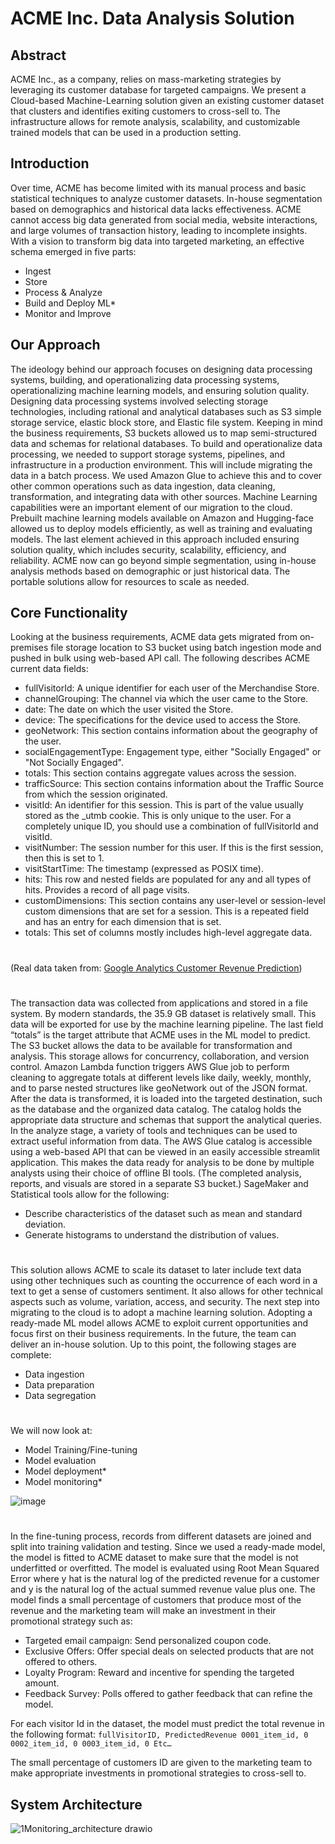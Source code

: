 # ACME Inc. Data Analysis Solution

## Abstract
ACME Inc., as a company, relies on mass-marketing strategies by leveraging its customer database for targeted campaigns. We present a Cloud-based Machine-Learning solution given an existing customer dataset that clusters and identifies exiting customers to cross-sell to. The infrastructure allows for remote analysis, scalability, and customizable trained models that can be used in a production setting.

## Introduction
Over time, ACME has become limited with its manual process and basic statistical techniques to analyze customer datasets. In-house segmentation based on demographics and historical data lacks effectiveness. ACME cannot access big data generated from social media, website interactions, and large volumes of transaction history, leading to incomplete insights. With a vision to transform big data into targeted marketing, an effective schema emerged in five parts: 
- Ingest
- Store
- Process & Analyze
- Build and Deploy ML*
- Monitor and Improve

## Our Approach
The ideology behind our approach focuses on designing data processing systems, building, and operationalizing data processing systems, operationalizing machine learning models, and ensuring solution quality. Designing data processing systems involved selecting storage technologies, including rational and analytical databases such as S3 simple storage service, elastic block store, and Elastic file system. Keeping in mind the business requirements, S3 buckets allowed us to map semi-structured data and schemas for relational databases. To build and operationalize data processing, we needed to support storage systems, pipelines, and infrastructure in a production environment. This will include migrating the data in a batch process. We used Amazon Glue to achieve this and to cover other common operations such as data ingestion, data cleaning, transformation, and integrating data with other sources. Machine Learning capabilities were an important element of our migration to the cloud. Prebuilt machine learning models available on Amazon and Hugging-face allowed us to deploy models efficiently, as well as training and evaluating models. The last element achieved in this approach included ensuring solution quality, which includes security, scalability, efficiency, and reliability. ACME now can go beyond simple segmentation, using in-house analysis methods based on demographic or just historical data. The portable solutions allow for resources to scale as needed.

## Core Functionality
Looking at the business requirements, ACME data gets migrated from on-premises file storage location to S3 bucket using batch ingestion mode and pushed in bulk using web-based API call. The following describes ACME current data fields:
- fullVisitorId: A unique identifier for each user of the Merchandise Store.
- channelGrouping: The channel via which the user came to the Store.
- date: The date on which the user visited the Store.
- device: The specifications for the device used to access the Store.
- geoNetwork: This section contains information about the geography of the user.
- socialEngagementType: Engagement type, either "Socially Engaged" or "Not Socially Engaged".
- totals: This section contains aggregate values across the session.
- trafficSource: This section contains information about the Traffic Source from which the session originated.
- visitId: An identifier for this session. This is part of the value usually stored as the _utmb cookie. This is only unique to the user. For a completely unique ID, you should use a combination of fullVisitorId and visitId.
- visitNumber: The session number for this user. If this is the first session, then this is set to 1.
- visitStartTime: The timestamp (expressed as POSIX time).
- hits: This row and nested fields are populated for any and all types of hits. Provides a record of all page visits.
- customDimensions: This section contains any user-level or session-level custom dimensions that are set for a session. This is a repeated field and has an entry for each dimension that is set.
- totals: This set of columns mostly includes high-level aggregate data.
#
(Real data taken from: [Google Analytics Customer Revenue Prediction](https://www.kaggle.com/competitions/ga-customer-revenue-prediction/data)) 
#
The transaction data was collected from applications and stored in a file system. By modern standards, the 35.9 GB dataset is relatively small. This data will be exported for use by the machine learning pipeline. The last field “totals” is the target attribute that ACME uses in the ML model to predict. The S3 bucket allows the data to be available for transformation and analysis. This storage allows for concurrency, collaboration, and version control. Amazon Lambda function triggers AWS Glue job to perform cleaning to aggregate totals at different levels like daily, weekly, monthly, and to parse nested structures like geoNetwork out of the JSON format. After the data is transformed, it is loaded into the targeted destination, such as the database and the organized data catalog. The catalog holds the appropriate data structure and schemas that support the analytical queries. In the analyze stage, a variety of tools and techniques can be used to extract useful information from data. The AWS Glue catalog is accessible using a web-based API that can be viewed in an easily accessible streamlit application. This makes the data ready for analysis to be done by multiple analysts using their choice of offline BI tools. (The completed analysis, reports, and visuals are stored in a separate S3 bucket.) SageMaker and Statistical tools allow for the following: 
- Describe characteristics of the dataset such as mean and standard deviation.
- Generate histograms to understand the distribution of values.
#
This solution allows ACME to scale its dataset to later include text data using other techniques such as counting the occurrence of each word in a text to get a sense of customers sentiment. It also allows for other technical aspects such as volume, variation, access, and security. The next step into migrating to the cloud is to adopt a machine learning solution. Adopting a ready-made ML model allows ACME to exploit current opportunities and focus first on their business requirements. In the future, the team can deliver an in-house solution. Up to this point, the following stages are complete:
- Data ingestion
- Data preparation
- Data segregation
#
We will now look at:
- Model Training/Fine-tuning
- Model evaluation
- Model deployment*
- Model monitoring*

 ![image](https://github.com/Tower-Babel/ACME_Targeted_Marketing/assets/123087201/ad677290-3706-43e3-8186-a05d3041d264)
 
# 
In the fine-tuning process, records from different datasets are joined and split into training validation and testing. Since we used a ready-made model, the model is fitted to ACME dataset to make sure that the model is not underfitted or overfitted. 
The model is evaluated using Root Mean Squared Error where y hat is the natural log of the predicted revenue for a customer and y is the natural log of the actual summed revenue value plus one. 
The model finds a small percentage of customers that produce most of the revenue and the marketing team will make an investment in their promotional strategy such as:
- Targeted email campaign: Send personalized coupon code.
- Exclusive Offers: Offer special deals on selected products that are not offered to others.
- Loyalty Program: Reward and incentive for spending the targeted amount.
- Feedback Survey: Polls offered to gather feedback that can refine the model.

For each visitor Id in the dataset, the model must predict the total revenue in the following format:
    ``fullVisitorID, PredictedRevenue
    0001_item_id, 0
    0002_item_id, 0
    0003_item_id, 0
    Etc…``

The small percentage of customers ID are given to the marketing team to make appropriate investments in promotional strategies to cross-sell to. 

## System Architecture

![1Monitoring_architecture drawio](https://github.com/Tower-Babel/ACME_Targeted_Marketing/assets/123087201/6c9480a4-6949-480b-9977-a67ef5d7cdc1)


